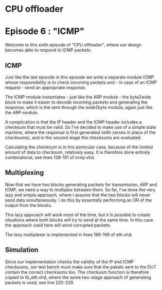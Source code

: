 # CPU offloader
# Episode 6 : "ICMP"

Welcome to this sixth episode of "CPU offloader", where our design becomes able
to respond to ICMP packets.

## ICMP

Just like the last episode in this episode we write a separate module ICMP
whose responsibility is to check incoming packets and - in case of an ICMP
request - send an appropriate response.

The ICMP module instantiates - just like the ARP module - the byte2wide block
to make it easier to decode incoming packets and generating the response, which
is the sent through the wide2byte module, again just like the ARP module.

A complication is that the IP header and the ICMP header includes a checksum
that must be valid. So I've decided to make use of a simple state machine,
where the response is first generated (with zeroes in place of the checksums),
and in the second stage the checksums are evaluated.

Calculating the checksum is in this particular case, because of the limited
amount of data to checksum, relatively easy. It is therefore done entirely
combinatorial, see lines 138-151 of icmp.vhd.

## Multiplexing

Now that we have two blocks generating packets for transmission, ARP and ICMP,
we need a way to multiplex between them. So far, I've done the very lazy and
simple approach, where I assume that the two blocks will never send data
simultaneously. I do this by essentally performing an OR of the output from the
blocks.

This lazy approach will work most of the time, but it is possible to create
situations where both blocks will try to send at the same time. In this case
the approach used here will send corrupted packets.

The lazy multiplexer is implemented in lines 186-199 of eth.vhd.

## Simulation
Since our implementation checks the validity of the IP and ICMP checksums, our
test bench must make sure that the pakets sent to the DUT contain the correct
checksums too. The checkusm function is therefore copied to tb\_eth.vhd, where
the same two-stage approach of generating packets is used, see line 220-229.
